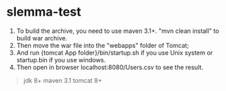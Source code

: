 # slemma-test

1. To build the archive, you need to use maven 3.1+.
"mvn clean install" to build war archive.
2. Then move the war file into the "webapps" folder of Tomcat;
3. And run {tomcat App folder}/bin/startup.sh if you use Unix system or startup.bin if you use windows.
4. Then open in browser localhost:8080/Users.csv to see the result.
> jdk 8+
> maven 3.1
> tomcat 8+
